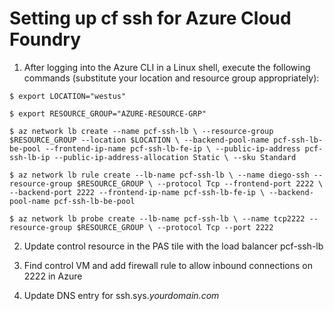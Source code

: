# Setting up cf ssh for Azure Cloud Foundry

1. After logging into the Azure CLI in a Linux shell, execute the following commands (substitute your location and resource group appropriately):

  `$ export LOCATION="westus"`

  `$ export RESOURCE_GROUP="AZURE-RESOURCE-GRP"`

  `$ az network lb create --name pcf-ssh-lb \
  --resource-group $RESOURCE_GROUP --location $LOCATION \
  --backend-pool-name pcf-ssh-lb-be-pool --frontend-ip-name pcf-ssh-lb-fe-ip \
  --public-ip-address pcf-ssh-lb-ip --public-ip-address-allocation Static \
  --sku Standard`

  `$ az network lb rule create --lb-name pcf-ssh-lb \
  --name diego-ssh --resource-group $RESOURCE_GROUP \
  --protocol Tcp --frontend-port 2222 \
  --backend-port 2222 --frontend-ip-name pcf-ssh-lb-fe-ip \
  --backend-pool-name pcf-ssh-lb-be-pool`

  `$ az network lb probe create --lb-name pcf-ssh-lb \
  --name tcp2222 --resource-group $RESOURCE_GROUP \
  --protocol Tcp --port 2222`

2. Update control resource in the PAS tile with the load balancer pcf-ssh-lb

3. Find control VM and add firewall rule to allow inbound connections on 2222 in Azure

4. Update DNS entry for ssh.sys._yourdomain.com_

